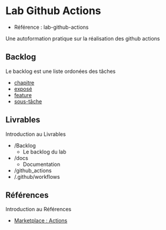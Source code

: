 # Lab Github Actions 

- Référence :  lab-github-actions 

Une autoformation pratique sur la réalisation des github actions  

## Backlog 

Le backlog est une liste ordonées des tâches 

- [chapitre](./Backlog/chapitre) 
- [exposé](./Backlog/exposé) 
- [feature](./Backlog/feature) 
- [sous-tâche](./Backlog/sous-tâche) 
## Livrables 

Introduction au Livrables 

- /Backlog 
  - Le backlog du lab 
- /docs 
  - Documentation 
- /github_actions 
- /.github/workflows 
## Références 

Introduction au Références 

- [Marketplace : Actions](https://github.com/marketplace?category=project-management&query=label&type=actions) 

